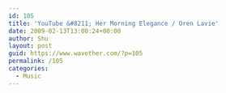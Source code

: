 ```yaml
---
id: 105
title: 'YouTube &#8211; Her Morning Elegance / Oren Lavie'
date: 2009-02-13T13:00:24+00:00
author: Shu
layout: post
guid: https://www.wavether.com/?p=105
permalink: /105
categories:
  - Music
---
```

